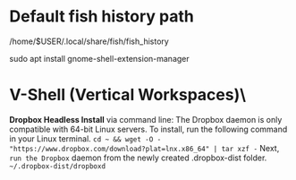 # Default fish history path
/home/$USER/.local/share/fish/fish_history




sudo apt install gnome-shell-extension-manager
# V-Shell (Vertical Workspaces)\






**Dropbox Headless Install** via command line:
The Dropbox daemon is only compatible with 64-bit Linux servers. To install, run the following command in your Linux terminal.
`cd ~ && wget -O - "https://www.dropbox.com/download?plat=lnx.x86_64" | tar xzf -`
Next, `run the Dropbox` daemon from the newly created .dropbox-dist folder.
`~/.dropbox-dist/dropboxd`
